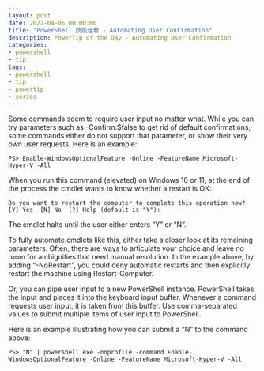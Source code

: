```yaml
---
layout: post
date: 2022-04-06 00:00:00
title: "PowerShell 技能连载 - Automating User Confirmation"
description: PowerTip of the Day - Automating User Confirmation
categories:
- powershell
- tip
tags:
- powershell
- tip
- powertip
- series
---
```

Some commands seem to require user input no matter what. While you can try parameters such as -Confirm:$false to get rid of default confirmations, some commands either do not support that parameter, or show their very own user requests. Here is an example:


    PS> Enable-WindowsOptionalFeature -Online -FeatureName Microsoft-Hyper-V -All


When you run this command (elevated) on Windows 10 or 11, at the end of the process the cmdlet wants to know whether a restart is OK:


    Do you want to restart the computer to complete this operation now?
    [Y] Yes  [N] No  [?] Help (default is "Y"):


The cmdlet halts until the user either enters “Y” or “N”.

To fully automate cmdlets like this, either take a closer look at its remaining parameters. Often, there are ways to articulate your choice and leave no room for ambiguities that need manual resolution. In the example above, by adding “-NoRestart”, you could deny automatic restarts and then explicitly restart the machine using Restart-Computer.

Or, you can pipe user input to a new PowerShell instance. PowerShell takes the input and places it into the keyboard input buffer. Whenever a command requests user input, it is taken from this buffer. Use comma-separated values to submit multiple items of user input to PowerShell.

Here is an example illustrating how you can submit a “N” to the command above:


    PS> "N" | powershell.exe -noprofile -command Enable-WindowsOptionalFeature -Online -FeatureName Microsoft-Hyper-V -All






<!--本文国际来源：[Automating User Confirmation](https://community.idera.com/database-tools/powershell/powertips/b/tips/posts/automating-user-confirmation)-->

